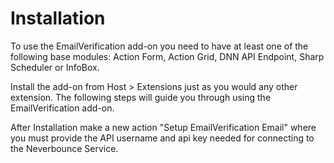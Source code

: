 # Installation

To use the EmailVerification add-on you need to have at least one of the following base modules: Action Form, Action Grid, DNN API Endpoint, Sharp Scheduler or InfoBox.

Install the add-on from Host &gt; Extensions just as you would any other extension. The following steps will guide you through using the EmailVerification add-on.

After Installation make a new action "Setup EmailVerification Email" where you must provide the API username and api key needed for connecting to the Neverbounce Service.
